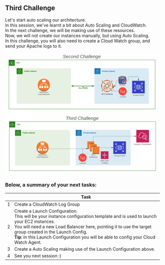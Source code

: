 ## Third Challenge

Let's start auto scaling our architecture.\
In this session, we've learnt a bit about Auto Scaling and CloudWatch. \
In the next challenge, we will be making use of these resources. \
Now, we will not create our instances manually, but using Auto Scaling. \
In this challenge, you will also need to create a Cloud Watch group, and send your Apache logs to it.

<img src="./assets/challenge_3.png" alt="first" width="800px"/>


### Below, a summary of your next tasks:

|  | Task |
|------|-------------|
|1|Create a CloudWatch Log Group|
|2|Create a Launch Configuration. <br/> This will be your instance configuration template and is used to launch your EC2 instances. <br/> You will need a new Load Balancer here, pointing it to use the target group created in the Launch Config. <br/> <b>Tip</b>: In this Launch Configuration you will be able to config your Cloud Watch Agent. |
|3|Create a Auto Scaling making use of the Launch Configuration above. |
|4|See you next session :)|
